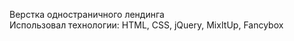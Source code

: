 Верстка одностраничного лендинга <br/>
Использовал технологии: HTML, CSS, jQuery, MixItUp, Fancybox
